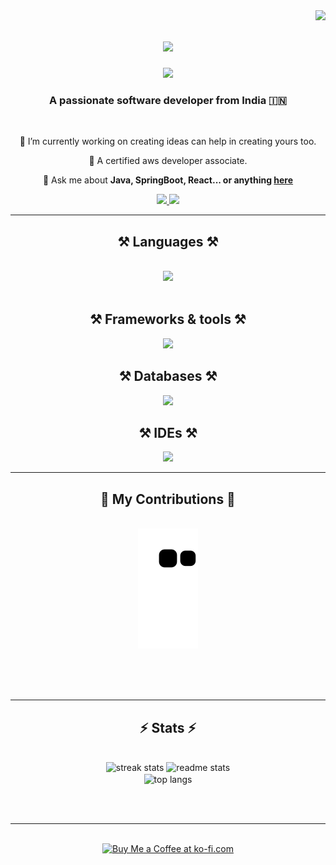 <img align="right" src="https://visitor-badge.laobi.icu/badge?page_id=salesp07.salesp07" />

<h1 align="center">
    <img src="https://readme-typing-svg.herokuapp.com/?font=Righteous&size=35&center=true&vCenter=true&width=500&height=70&duration=4000&lines=Hi+There!+👋;+I'm+Ashish+Uniyal!;" />
</h1>
<div align="center">
    <a href="https://www.credly.com/badges/9da8bf39-8233-43bf-812f-aa6592e37a5b/public_url" target="_blank">
        <img src="https://images.credly.com/size/120x120/images/b9feab85-1a43-4f6c-99a5-631b88d5461b/image.png" />
    </a>
  </a>
</div>
<h3 align="center">A passionate software developer from India 🇮🇳</h3>

<br/>

<div align="center">
 
 🔭 I’m currently working on creating ideas can help in creating yours too.
 
 🌱 A certified aws developer associate.

💬 Ask me about **Java, SpringBoot, React... or anything [here](https://github.com/bertoxious/bertoxious/issues)**

 </div>
 
<div align="center"> 
  <a href="mailto:ashishdev@zohomail.in">
    <img src="https://img.shields.io/badge/Gmail-333333?style=for-the-badge&logo=gmail&logoColor=red" />
  </a>
  <a href="https://www.linkedin.com/in/auniyal" target="_blank">
    <img src="https://img.shields.io/badge/LinkedIn-0077B5?style=for-the-badge&logo=linkedin&logoColor=white" target="_blank" />
  </a>
</div>

 <hr/>
 
<h2 align="center">⚒️ Languages ⚒️</h2>
<br/>
<div align="center">
    <img src="https://skillicons.dev/icons?i=java,py,js,html,css" /><br>
</div>
<br/>
<h2 align="center">⚒️ Frameworks & tools ⚒️</h2>
    <div align="center">
        <img src="https://skillicons.dev/icons?i=aws,docker,kubernetes,bootstrap,mui,github,git,maven,gradle,jenkins,elasticsearch,nginx,npm,postman,redux,rabbitmq,kafka,nodejs,django,vite,vim" />
    </div>
</h2>
<h2 align="center">⚒️ Databases ⚒️</h2>
    <div align="center">
        <img src="https://skillicons.dev/icons?i=mongodb,postgres,dynamodb,mysql,hibernate,redis" />
    </div>
</h2>
<h2 align="center">⚒️ IDEs ⚒️</h2>
    <div align="center">
        <img src="https://skillicons.dev/icons?i=idea,vscode,pycharm,sublime,androidstudio,atom" />
    </div>
</h2>

<hr/>

<div align="center">
  <h2>🐍 My Contributions 🐍</h2>
  <br>
  <img alt="snake eating my contributions" src="https://raw.githubusercontent.com/bertoxious/bertoxious/output/github-contribution-grid-snake.svg" />
  
  <br/><br/><br/>
</div>

<hr/>

<h2 align="center">⚡ Stats ⚡</h2>
<br>
<div align=center>
  <img width=390 src="https://github-readme-streak-stats-salesp07.vercel.app/?user=salesp07&count_private=true&theme=react&border_radius=10" alt="streak stats"/>
  <img width=390 src="https://github-readme-stats-salesp07.vercel.app/api?username=salesp07&count_private=true&show_icons=true&theme=react&rank_icon=github&border_radius=10" alt="readme stats" />
  <br/>
  <img width=325 align="center" src="https://github-readme-stats-salesp07.vercel.app/api/top-langs/?username=salesp07&hide=HTML&langs_count=8&layout=compact&theme=react&border_radius=10&size_weight=0.5&count_weight=0.5&exclude_repo=github-readme-stats" alt="top langs" />
</div>

<br/><br/>

<hr/>

<br/>

<div align="center">
<a href='https://ko-fi.com/V7V4RAK9C' target='_blank'><img height='64' style='border:0px;height:64px;' src='https://storage.ko-fi.com/cdn/kofi1.png?v=3' border='0' alt='Buy Me a Coffee at ko-fi.com' /></a>
</div>

<br/>
